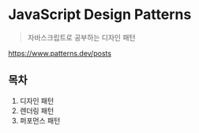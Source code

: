 # JavaScript Design Patterns

> 자바스크립트로 공부하는 디자인 패턴

https://www.patterns.dev/posts

## 목차

1. 디자인 패턴
2. 렌더링 패턴
3. 퍼포먼스 패턴
